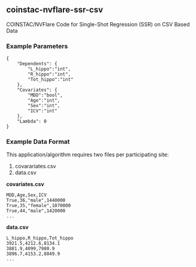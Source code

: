 ## coinstac-nvflare-ssr-csv
COINSTAC/NVFlare Code for Single-Shot Regression (SSR) on CSV Based Data

### Example Parameters
```
{
    "Dependents": {
        "L_hippo":"int",
        "R_hippo":"int",
        "Tot_hippo":"int"
    },
    "Covariates": {
        "MDD":"bool",
        "Age":"int",
        "Sex":"int",
        "ICV":"int"
    },
    "Lambda": 0
}
```

### Example Data Format
This application/algorithm requires two files per participating site:
1. covarariates.csv
2. data.csv

**covariates.csv**
```
MDD,Age,Sex,ICV
True,36,"male",1440000
True,35,"female",1070000
True,44,"male",1420000
...
```

**data.csv**
```
L_hippo,R_hippo,Tot_hippo
3921.5,4212.6,8134.1
3881.9,4099,7980.9
3896.7,4153.2,8049.9
...
```
